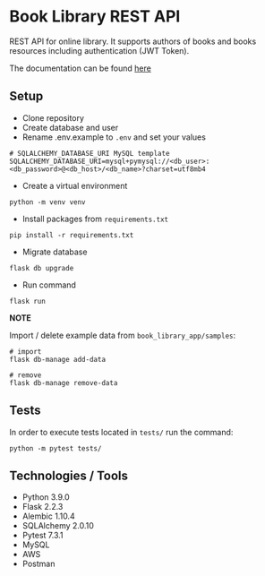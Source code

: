 # Book Library REST API

REST API for online library. It supports authors of books and books resources including authentication (JWT Token).

The documentation can be found [here](https://documenter.getpostman.com/view/27068309/2s93sXcaBx#8a3b4476-a979-486d-b60b-630adba634b0)

## Setup

- Clone repository
- Create database and user
- Rename .env.example to `.env` and set your values
```buildoutcfg
# SQLALCHEMY_DATABASE_URI MySQL template
SQLALCHEMY_DATABASE_URI=mysql+pymysql://<db_user>:<db_password>@<db_host>/<db_name>?charset=utf8mb4
```
- Create a virtual environment
```buildoutcfg
python -m venv venv
```
- Install packages from `requirements.txt`
```buildoutcfg
pip install -r requirements.txt
```
- Migrate database
```buildoutcfg
flask db upgrade
```
- Run command
```buildoutcfg
flask run
```


**NOTE**

Import / delete example data from `book_library_app/samples`:

```buildoutcfg
# import
flask db-manage add-data

# remove
flask db-manage remove-data
```

## Tests

In order to execute tests located in `tests/` run the command:

```buildoutcfg
python -m pytest tests/
```

## Technologies / Tools

- Python 3.9.0
- Flask 2.2.3
- Alembic 1.10.4
- SQLAlchemy 2.0.10
- Pytest 7.3.1
- MySQL
- AWS
- Postman